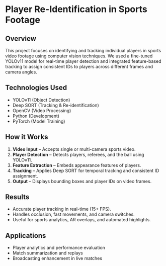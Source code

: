 # Player Re-Identification in Sports Footage

## Overview
This project focuses on identifying and tracking individual players in sports video footage using computer vision techniques. We used a fine-tuned YOLOv11 model for real-time player detection and integrated feature-based tracking to assign consistent IDs to players across different frames and camera angles.

## Technologies Used
- YOLOv11 (Object Detection)
- Deep SORT (Tracking & Re-identification)
- OpenCV (Video Processing)
- Python (Development)
- PyTorch (Model Training)

## How it Works
1. **Video Input** – Accepts single or multi-camera sports video.
2. **Player Detection** – Detects players, referees, and the ball using YOLOv11.
3. **Feature Extraction** – Embeds appearance features of players.
4. **Tracking** – Applies Deep SORT for temporal tracking and consistent ID assignment.
5. **Output** – Displays bounding boxes and player IDs on video frames.

## Results
- Accurate player tracking in real-time (15+ FPS).
- Handles occlusion, fast movements, and camera switches.
- Useful for sports analytics, AR overlays, and automated highlights.

## Applications
- Player analytics and performance evaluation
- Match summarization and replays
- Broadcasting enhancement in live matches

